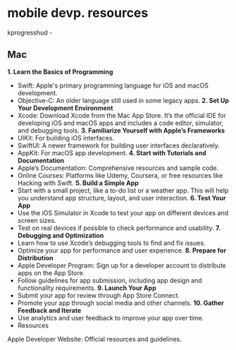 # mobile devp. resources
kprogresshud - 

## Mac
**1. Learn the Basics of Programming**
- Swift: Apple's primary programming language for iOS and macOS development.
- Objective-C: An older language still used in some legacy apps.
**2. Set Up Your Development Environment**
- Xcode: Download Xcode from the Mac App Store. It’s the official IDE for developing iOS and macOS apps and includes a code editor, simulator, and debugging tools.
**3. Familiarize Yourself with Apple’s Frameworks**
- UIKit: For building iOS interfaces.
- SwiftUI: A newer framework for building user interfaces declaratively.
- AppKit: For macOS app development.
**4. Start with Tutorials and Documentation**
- Apple’s Documentation: Comprehensive resources and sample code.
- Online Courses: Platforms like Udemy, Coursera, or free resources like Hacking with Swift.
**5. Build a Simple App**
- Start with a small project, like a to-do list or a weather app. This will help you understand app structure, layout, and user interaction.
**6. Test Your App**
- Use the iOS Simulator in Xcode to test your app on different devices and screen sizes.
- Test on real devices if possible to check performance and usability.
**7. Debugging and Optimization**
- Learn how to use Xcode’s debugging tools to find and fix issues.
- Optimize your app for performance and user experience.
**8. Prepare for Distribution**
- Apple Developer Program: Sign up for a developer account to distribute apps on the App Store.
- Follow guidelines for app submission, including app design and functionality requirements.
**9. Launch Your App**
- Submit your app for review through App Store Connect.
- Promote your app through social media and other channels.
**10. Gather Feedback and Iterate**
- Use analytics and user feedback to improve your app over time.
- Resources
  
Apple Developer Website: Official resources and guidelines.
